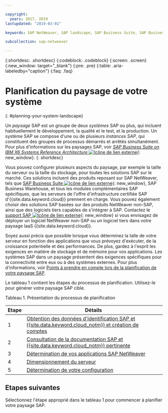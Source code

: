 ```yaml
---

copyright:
  years: 2017, 2019
lastupdated: "2019-03-01"

keywords: SAP NetWeaver, SAP landscape, SAP Business Suite, SAP Business Warehouse, SAP BW

subcollection: sap-netweaver

---
```


{:shortdesc: .shortdesc}
{:codeblock: .codeblock}
{:screen: .screen}
{:new_window: target="_blank"}
{:pre: .pre}
{:table: .aria-labeledby="caption"}
{:faq: .faq}

# Planification du paysage de votre système
{: #planning-your-system-landscape}

Un *paysage* SAP est un groupe de deux *systèmes* SAP ou plus, qui incluent habituellement le développement, la qualité et le test, et la production. Un système SAP se compose d'une ou de plusieurs *instances SAP*, qui constituent des groupes de processus démarrés et arrêtés simultanément. Pour plus d'informations sur les paysages SAP, voir [*SAP Business Suite on IBM X6 Systems Reference Architecture* ![Icône de lien externe](../../icons/launch-glyph.svg "Icône de lien externe")](https://lenovopress.com/redp5073.pdf){: new_window}.
{: shortdesc}

Vous pouvez configurer plusieurs aspects du paysage, par exemple la taille du serveur ou la taille du stockage, pour toutes les solutions SAP sur le marché. Ces solutions incluent des produits reposant sur SAP NetWeaver, tels que [SAP Business Suite ![Icône de lien externe](../../icons/launch-glyph.svg "Icône de lien externe")](https://open.sap.com/courses/suitehana1){: new_window}, SAP Business Warehouse, et tous les modules complémentaires SAP spécifiques, que les serveurs de l'offre d'infrastructure certifiée SAP d'{{site.data.keyword.cloud}} prennent en charge. Vous pouvez également choisir des solutions SAP basées sur des produits NetWeaver non-SAP, ainsi que des logiciels tiers capables de s'intégrer à SAP. Contactez le [support SAP ![Icône de lien externe](../../icons/launch-glyph.svg "Icône de lien externe")](https://support.sap.com/en/index.html){: new_window} si vous envisagez de déployer un logiciel NetWeaver non-SAP ou un logiciel tiers dans votre paysage IaaS {{site.data.keyword.cloud}}. 

Soyez aussi précis que possible lorsque vous déterminez la talle de votre serveur en fonction des applications que vous prévoyez d'exécuter, de la croissance potentielle et des performances. De plus, gardez à l'esprit les exigences en matière de stockage et de mémoire pour vos applications. Les systèmes SAP dans un paysage présentent des exigences spécifiques pour la connectivité entre eux ou à des systèmes externes. Pour plus d'informations, voir [Points à prendre en compte lors de la planification de votre paysage SAP](/docs/infrastructure/sap-netweaver?topic=sap-netweaver-considerations#considerations).

Le tableau 1 contient les étapes du processus de planification. Utilisez-le pour générer votre paysage SAP cible.

Tableau 1. Présentation du processus de planification

| Etape | Détails |
| --- | --- |
| 1 | [Obtention des données d'identification SAP et {{site.data.keyword.cloud_notm}} et création de comptes](/docs/infrastructure/sap-netweaver?topic=sap-netweaver-get_sap_ibm_credentials#get_sap_ibm_credentials) |
| 2 | [Consultation de la documentation SAP et {{site.data.keyword.cloud_notm}} pertinente](/docs/infrastructure/sap-netweaver/sap-review-doc.html) |
| 3 | [Détermination de vos applications SAP NetWeaver](/docs/infrastructure/sap-netweaver/sap-determine-apps.html) |
| 4 | [Dimensionnement du serveur](/docs/infrastructure/sap-netweaver?topic=sap-netweaver-size_the_server#size_the_server) |
| 5 | [Détermination de votre configuration](/docs/infrastructure/sap-netweaver?topic=sap-netweaver-determine_configuration#determine_configuration) |

## Etapes suivantes

Sélectionnez l'étape approprié dans le tableau 1 pour commencer à planifier votre paysage SAP.
